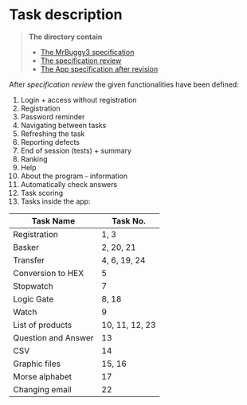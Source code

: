 # Task description

> **The directory contain**
> * [The MrBuggy3 specification](https://github.com/MalfiRG/Project1/blob/main/Spec-analysis/1.%20Mr_Buggy_3_specification.pdf)
> * [The specification review](https://github.com/MalfiRG/Project1/blob/main/Spec-analysis/2.%20Requirements_review.pdf "Requirements_review") 
> * [The App specification after revision](https://github.com/MalfiRG/Project1/blob/main/Spec-analysis/3.%20Mr_Buggy_3_specification-after-review.pdf "Mr_Buggy_3_specification-after-review")

After _specification review_ the given functionalities have been defined:
1.	Login + access without registration
2.	Registration
3.	Password reminder
4.	Navigating between tasks
5.	Refreshing the task
6.	Reporting defects
7.	End of session (tests) + summary
8.	Ranking
9.	Help
10.	About the program - information
11.	Automatically check answers
12.	Task scoring
13.	Tasks inside the app:

| **Task Name**       | **Task No.**   |
|---------------------|----------------|
| Registration        | 1, 3           |
| Basker              | 2, 20, 21      |
| Transfer            | 4, 6, 19, 24   |
| Conversion to HEX   | 5              |
| Stopwatch           | 7              |
| Logic Gate          | 8, 18          |
| Watch               | 9              |
| List of products    | 10, 11, 12, 23 |
| Question and Answer | 13             |
| CSV                 | 14             |
| Graphic files       | 15, 16         |
| Morse alphabet      | 17             |
| Changing email      | 22             |

